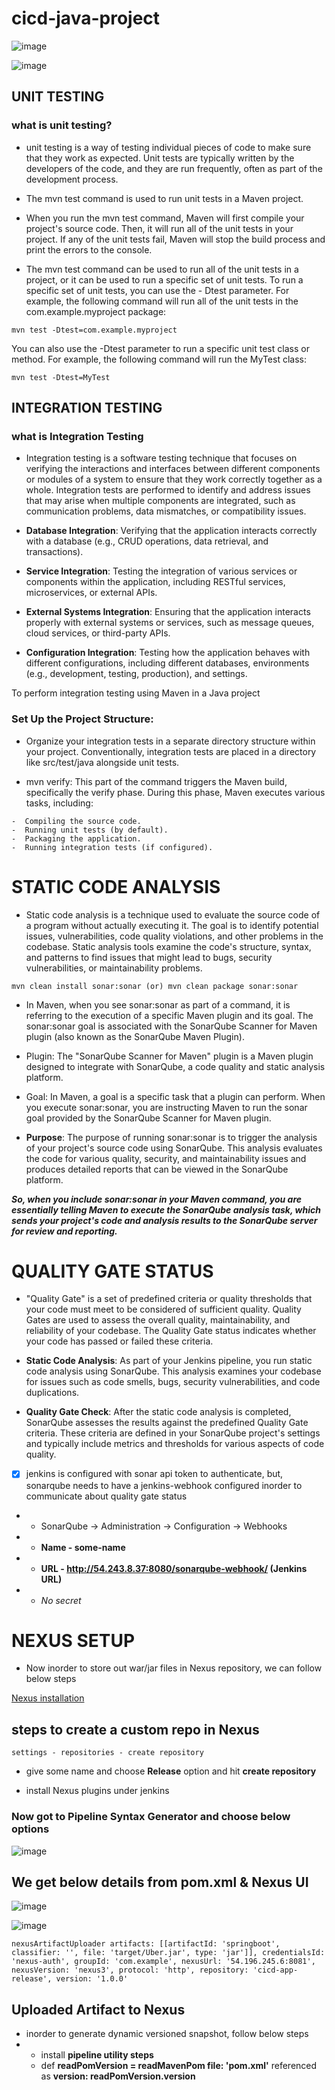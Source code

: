 ﻿# cicd-java-project

![image](https://github.com/pbdinesh057/cicd-java-project/assets/84852077/8ac4f987-678a-4870-8bdb-70399c9f3331)

![image](https://github.com/pbdinesh057/cicd-java-project/assets/84852077/162cf529-3f3b-4d66-80bb-f89724290fa2)

## UNIT TESTING
### what is unit testing?
-  unit testing is a way of testing individual pieces of code to make sure that they work as expected. Unit tests are     typically written by the developers of the code, and they are run frequently, often as part of the development process.
-  The mvn test command is used to run unit tests in a Maven project.
-  When you run the mvn test command, Maven will first compile your project's source code. Then, it will run all of the unit tests in your project. If any of the unit tests fail, Maven 
   will stop the build process and print the errors to the console.

-  The mvn test command can be used to run all of the unit tests in a project, or it can be used to run a specific set of unit tests. To run a specific set of unit tests, you can use the -    Dtest parameter. For example, the following command will run all of the unit tests in the com.example.myproject package:

```
mvn test -Dtest=com.example.myproject
```
You can also use the -Dtest parameter to run a specific unit test class or method. For example, the following command will run the MyTest class:

```
mvn test -Dtest=MyTest
```



## INTEGRATION TESTING
### what is Integration Testing
-  Integration testing is a software testing technique that focuses on verifying the interactions and interfaces between different components or modules of a system to ensure that they work correctly together as a whole. Integration tests are performed to identify and address issues that may arise when multiple components are integrated, such as communication problems, data mismatches, or compatibility issues.

-  **Database Integration**: Verifying that the application interacts correctly with a database (e.g., CRUD operations, data retrieval, and transactions).

-  **Service Integration**: Testing the integration of various services or components within the application, including RESTful services, microservices, or external APIs.

-  **External Systems Integration**: Ensuring that the application interacts properly with external systems or services, such as message queues, cloud services, or third-party APIs.

-  **Configuration Integration**: Testing how the application behaves with different configurations, including different databases, environments (e.g., development, testing, production), and settings.

To perform integration testing using Maven in a Java project

### Set Up the Project Structure:
-  Organize your integration tests in a separate directory structure within your project. Conventionally, integration tests are placed in a directory like src/test/java alongside unit tests.

-  mvn verify: This part of the command triggers the Maven build, specifically the verify phase. During this phase, Maven executes various tasks, including:

```
-  Compiling the source code.
-  Running unit tests (by default).
-  Packaging the application.
-  Running integration tests (if configured).
```

# STATIC CODE ANALYSIS
-  Static code analysis is a technique used to evaluate the source code of a program without actually executing it. The goal is to identify potential issues, vulnerabilities, code quality violations, and other problems in the codebase. Static analysis tools examine the code's structure, syntax, and patterns to find issues that might lead to bugs, security vulnerabilities, or maintainability problems.

```
mvn clean install sonar:sonar (or) mvn clean package sonar:sonar
```
-  In Maven, when you see sonar:sonar as part of a command, it is referring to the execution of a specific Maven plugin and its goal. The sonar:sonar goal is associated with the SonarQube Scanner for Maven plugin (also known as the SonarQube Maven Plugin).


-  Plugin: The "SonarQube Scanner for Maven" plugin is a Maven plugin designed to integrate with SonarQube, a code quality and static analysis platform.

-  Goal: In Maven, a goal is a specific task that a plugin can perform. When you execute sonar:sonar, you are instructing Maven to run the sonar goal provided by the SonarQube Scanner for Maven plugin.

-  **Purpose**: The purpose of running sonar:sonar is to trigger the analysis of your project's source code using SonarQube. This analysis evaluates the code for various quality, security, and maintainability issues and produces detailed reports that can be viewed in the SonarQube platform.

**_So, when you include sonar:sonar in your Maven command, you are essentially telling Maven to execute the SonarQube analysis task, which sends your project's code and analysis results to the SonarQube server for review and reporting._**

# QUALITY GATE STATUS
-  "Quality Gate" is a set of predefined criteria or quality thresholds that your code must meet to be considered of sufficient quality. Quality Gates are used to assess the overall quality, maintainability, and reliability of your codebase. The Quality Gate status indicates whether your code has passed or failed these criteria.

-  **Static Code Analysis**: As part of your Jenkins pipeline, you run static code analysis using SonarQube. This analysis examines your codebase for issues such as code smells, bugs, security vulnerabilities, and code duplications.

-  **Quality Gate Check**: After the static code analysis is completed, SonarQube assesses the results against the predefined Quality Gate criteria. These criteria are defined in your SonarQube project's settings and typically include metrics and thresholds for various aspects of code quality.

- [X] jenkins is configured with sonar api token to authenticate, but, sonarqube needs to have a jenkins-webhook configured inorder to communicate about quality gate status

-  -  SonarQube -> Administration -> Configuration -> Webhooks 
-  -  **Name - some-name**
-  -  **URL - http://54.243.8.37:8080/sonarqube-webhook/ (Jenkins URL)**
-  -  _No secret_

# NEXUS SETUP
-  Now inorder to store out war/jar files in Nexus repository, we can follow below steps

[Nexus installation](https://www.howtoforge.com/how-to-install-and-configure-nexus-repository-manager-on-ubuntu-20-04/)

## steps to create a custom repo in Nexus
```
settings - repositories - create repository 
```

-  give some name and choose **Release** option and hit **create repository**

-  install Nexus plugins under jenkins

### Now got to Pipeline Syntax Generator and choose below options
![image](https://github.com/pbdinesh057/cicd-java-project/assets/84852077/5c4d1290-0b68-4c50-bb17-582f48157fcb)

## We get below details from pom.xml & Nexus UI
![image](https://github.com/pbdinesh057/cicd-java-project/assets/84852077/9cdacb66-03c2-4f65-9f7a-e883b09eacc2)


![image](https://github.com/pbdinesh057/cicd-java-project/assets/84852077/555aa138-8381-48f6-81a1-a85ffc429b9e)

```
nexusArtifactUploader artifacts: [[artifactId: 'springboot', classifier: '', file: 'target/Uber.jar', type: 'jar']], credentialsId: 'nexus-auth', groupId: 'com.example', nexusUrl: '54.196.245.6:8081', nexusVersion: 'nexus3', protocol: 'http', repository: 'cicd-app-release', version: '1.0.0'
```

## Uploaded Artifact to Nexus
-   inorder to generate dynamic versioned snapshot, follow below steps
- -   install **pipeline utility steps**
  -   def **readPomVersion = readMavenPom file: 'pom.xml'** referenced as **version: readPomVersion.version**
